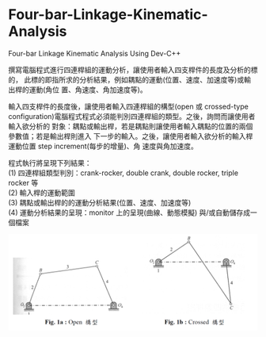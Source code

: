 # Four-bar-Linkage-Kinematic-Analysis
Four-bar Linkage Kinematic Analysis Using Dev-C++

撰寫電腦程式進行四連桿組的運動分析，讓使用者輸入四支桿件的長度及分析的標的，
此標的即指所求的分析結果，例如耦點的運動(位置、速度、加速度等)或輸出桿的運動(角位
置、角速度、角加速度等)。

輸入四支桿件的長度後，讓使用者輸入四連桿組的構型(open 或 crossed-type
configuration)電腦程式程式必須能判別四連桿組的類型。之後，詢問而讓使用者輸入欲分析的
對象：耦點或輸出桿，若是耦點則讓使用者輸入耦點的位置的兩個參數值；若是輸出桿則進入
下一步的輸入。之後，讓使用者輸入欲分析的輸入桿運動位置 step increment(每步的增量)、角
速度與角加速度。

程式執行將呈現下列結果：  
(1) 四連桿組類型判別：crank-rocker, double crank, double rocker, triple rocker 等   
(2) 輸入桿的運動範圍    
(3) 耦點或輸出桿的的運動分析結果(位置、速度、加速度等)    
(4) 運動分析結果的呈現：monitor 上的呈現(曲線、動態模擬) 與/或自動儲存成一個檔案    

![](fig1a_1b.PNG)


